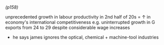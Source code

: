 *(p158)*

unprecedented growth in labour productivity in 2nd half of 20s = ↑ in economy's international competitiveness
	e.g. uninterrupted growth in G exports from 24 to 29 despite considerable wage increases

+ he says james ignores the optical, chemical + machine-tool industries
